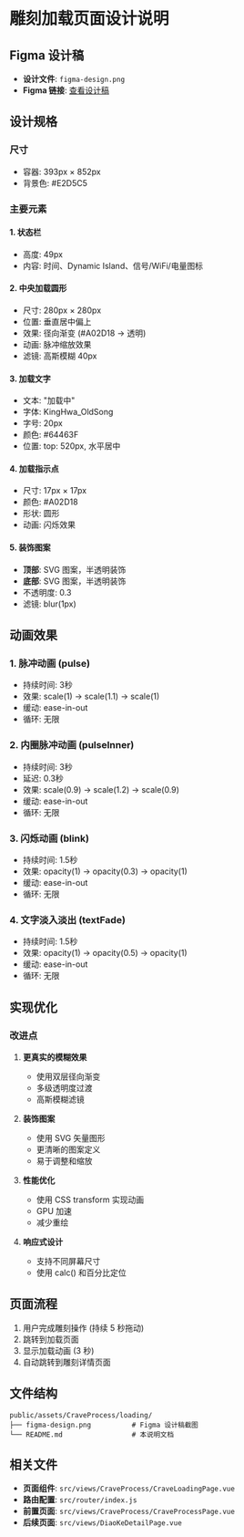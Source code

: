 # 雕刻加载页面设计说明

## Figma 设计稿

- **设计文件**: `figma-design.png`
- **Figma 链接**: [查看设计稿](https://www.figma.com/design/nJWD4KkEeR5uhe01r3CiZL/Untitled?node-id=423-137)

## 设计规格

### 尺寸
- 容器: 393px × 852px
- 背景色: #E2D5C5

### 主要元素

#### 1. 状态栏
- 高度: 49px
- 内容: 时间、Dynamic Island、信号/WiFi/电量图标

#### 2. 中央加载圆形
- 尺寸: 280px × 280px
- 位置: 垂直居中偏上
- 效果: 径向渐变 (#A02D18 → 透明)
- 动画: 脉冲缩放效果
- 滤镜: 高斯模糊 40px

#### 3. 加载文字
- 文本: "加载中"
- 字体: KingHwa_OldSong
- 字号: 20px
- 颜色: #64463F
- 位置: top: 520px, 水平居中

#### 4. 加载指示点
- 尺寸: 17px × 17px
- 颜色: #A02D18
- 形状: 圆形
- 动画: 闪烁效果

#### 5. 装饰图案
- **顶部**: SVG 图案，半透明装饰
- **底部**: SVG 图案，半透明装饰
- 不透明度: 0.3
- 滤镜: blur(1px)

## 动画效果

### 1. 脉冲动画 (pulse)
- 持续时间: 3秒
- 效果: scale(1) → scale(1.1) → scale(1)
- 缓动: ease-in-out
- 循环: 无限

### 2. 内圈脉冲动画 (pulseInner)
- 持续时间: 3秒
- 延迟: 0.3秒
- 效果: scale(0.9) → scale(1.2) → scale(0.9)
- 缓动: ease-in-out
- 循环: 无限

### 3. 闪烁动画 (blink)
- 持续时间: 1.5秒
- 效果: opacity(1) → opacity(0.3) → opacity(1)
- 缓动: ease-in-out
- 循环: 无限

### 4. 文字淡入淡出 (textFade)
- 持续时间: 1.5秒
- 效果: opacity(1) → opacity(0.5) → opacity(1)
- 缓动: ease-in-out
- 循环: 无限

## 实现优化

### 改进点

1. **更真实的模糊效果**
   - 使用双层径向渐变
   - 多级透明度过渡
   - 高斯模糊滤镜

2. **装饰图案**
   - 使用 SVG 矢量图形
   - 更清晰的图案定义
   - 易于调整和缩放

3. **性能优化**
   - 使用 CSS transform 实现动画
   - GPU 加速
   - 减少重绘

4. **响应式设计**
   - 支持不同屏幕尺寸
   - 使用 calc() 和百分比定位

## 页面流程

1. 用户完成雕刻操作 (持续 5 秒拖动)
2. 跳转到加载页面
3. 显示加载动画 (3 秒)
4. 自动跳转到雕刻详情页面

## 文件结构

```
public/assets/CraveProcess/loading/
├── figma-design.png          # Figma 设计稿截图
└── README.md                 # 本说明文档
```

## 相关文件

- **页面组件**: `src/views/CraveProcess/CraveLoadingPage.vue`
- **路由配置**: `src/router/index.js`
- **前置页面**: `src/views/CraveProcess/CraveProcessPage.vue`
- **后续页面**: `src/views/DiaoKeDetailPage.vue`

